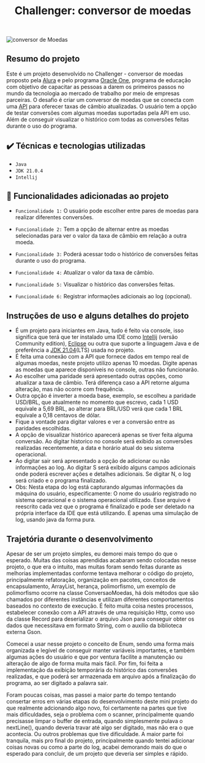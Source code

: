 ## <h1 align = center>Challenger: conversor de moedas </h1>
</br>

![conversor de Moedas](https://github.com/user-attachments/assets/9449e375-1107-4273-8c24-36aa6002a3b2)

## Resumo do projeto

 Este é um projeto desenvolvido no Challenger - conversor de moedas proposto pela [Alura](https://www.alura.com.br/) e pelo programa [Oracle One](https://www.oracle.com/br/education/oracle-next-education/), programa de educação com objetivo de capacitar as pessoas a darem os primeiros passos no mundo da tecnologia ao mercado de trabalho por meio de empresas parceiras. O desafio é criar um conversor de moedas que se conecta com uma [API](https://www.exchangerate-api.com//) para oferecer taxas de câmbio atualizadas. O usuário tem a opção de testar conversões com algumas moedas suportadas pela API em uso. Além de conseguir visualizar o histórico com todas as conversões feitas durante o uso do programa. 

 ## ✔️ Técnicas e tecnologias utilizadas

- ``Java`` 
- ``JDK 21.0.4`` 
- ``Intellij`` 

## :hammer: Funcionalidades adicionadas ao projeto
 
- `Funcionalidade 1:` O usuário pode escolher entre pares de moedas para realizar diferentes conversões.
 
- `Funcionalidade 2:` Tem a opção de alternar entre as moedas selecionadas para ver o valor da taxa de câmbio em relação a outra moeda.

-  `Funcionalidade 3:` Poderá acessar todo o histórico de conversões feitas durante o uso do programa.

-  `Funcionalidade 4:` Atualizar o valor da taxa de câmbio.
-  `Funcionalidade 5:` Visualizar o histórico das conversões feitas.
-  `Funcionalidade 6:` Registrar informações adicionais ao log (opcional).

## Instruções de uso e alguns detalhes do projeto

- É um projeto para iniciantes em Java, tudo é feito via console, isso significa que terá que ter instalado uma IDE como [Intellij](https://www.jetbrains.com/pt-br/idea/download/?section=windows) (versão Community edition), [Eclipse](https://www.eclipse.org/downloads/) ou outra que suporte a linguagem Java e de preferência a [JDK 21.04](https://www.oracle.com/br/java/technologies/downloads/#jdk23-windows)(LTS) usada no projeto.
- É feita uma conexão com a API que fornece dados em tempo real de algumas moedas, neste projeto utilizo apenas 10 moedas. Digite apenas as moedas que aparece disponíveis no console, outras não funcionarão.
- Ao escolher uma paridade será apresentado outras opções, como atualizar a taxa de câmbio. Terá diferença caso a API retorne alguma alteração, mas não ocorre com frequência.
- Outra opção é inverter a moeda base, exemplo, se escolheu a paridade USD/BRL, que atualmente no momento que escrevo, cada 1 USD equivale a 5,69 BRL, ao alterar para BRL/USD verá que cada 1 BRL equivale a 0,18 centavos de dólar.
- Fique a vontade para digitar valores e ver a conversão entre as paridades escolhidas.
- A opção de visualizar histórico aparecerá apenas se tiver feita alguma conversão. Ao digitar historico no console será exibido as conversões realizadas recentemente, a data e horário atual do seu sistema operacional.
- Ao digitar sair será apresentado a opção de adicionar ou não informações ao log. Ao digitar S será exibido alguns campos adicionais onde poderá escrever ações e detalhes adicionais. Se digitar N, o log será criado e o programa finalizado.
- Obs: Nesta etapa do log está capturando algumas informações da máquina do usuário, especificamente: O nome do usuário registrado no sistema operacional e o sistema operacional utilizado. Esse arquivo é reescrito cada vez que o programa é finalizado e pode ser deletado na própria interface da IDE que está utilizando. É apenas uma simulação de log, usando java da forma pura.

## Trajetória durante o desenvolvimento

Apesar de ser um projeto simples, eu demorei mais tempo do que o esperado. Muitas das coisas aprendidas acabaram sendo colocadas nesse projeto, o que era o intuito, mas muitas foram sendo feitas durante as melhorias implementadas conforme tentava melhorar o código do projeto, principalmente refatoração, organização em pacotes, conceitos de encapsulamento, ArrayList, herança, polimorfismo, um exemplo de polimorfismo ocorre na classe ConversaoMoedas, há dois métodos que são chamados por diferentes instâncias e utilizam diferentes comportamentos baseados no contexto de execução. É feito muita coisa nestes processos, estabelecer conexão com a API através de uma requisição Http, como uso da classe Record para deserializar o arquivo Json para conseguir obter os dados que necessitava em formato String, com o auxílio da biblioteca externa Gson.

Comecei a usar nesse projeto o conceito de Enum, sendo uma forma mais organizada e legível de conseguir manter variáveis importantes, e também algumas ações do usuário e que por ventura facilite a manutenção ou alteração de algo de forma muita mais fácil. Por fim, foi feita a implementação da exibição temporária do histórico das conversões realizadas, e que poderá ser armazenada em arquivo após a finalização do programa, ao ser digitado a palavra sair.

Foram poucas coisas, mas passei a maior parte do tempo tentando consertar erros em várias etapas do desenvolvimento deste mini projeto do que realmente adcionando algo novo, foi certamente na partes que tive mais dificuldades, seja o problema com o scanner, principalmente quando precisasse limpar o buffer de entrada, quando simplesmente pulava o nextLine(), quando deveria travar até algo ser digitado, mas não era o que acontecia. Ou outros problemas que tive dificuldade. A maior parte foi tranquila, mais pro final do projeto, principalmente quando tentei adicionar coisas novas ou como a parte do log, acabei demorando mais do que o esperado para concluir, de um projeto que deveria ser simples e rápido.

